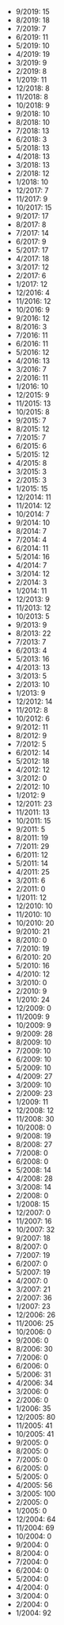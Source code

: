 *  9/2019: 15
*  8/2019: 18
*  7/2019: 7
*  6/2019: 11
*  5/2019: 10
*  4/2019: 19
*  3/2019: 9
*  2/2019: 8
*  1/2019: 11
*  12/2018: 8
*  11/2018: 8
*  10/2018: 9
*  9/2018: 10
*  8/2018: 10
*  7/2018: 13
*  6/2018: 3
*  5/2018: 13
*  4/2018: 13
*  3/2018: 13
*  2/2018: 12
*  1/2018: 10
*  12/2017: 7
*  11/2017: 9
*  10/2017: 15
*  9/2017: 17
*  8/2017: 8
*  7/2017: 14
*  6/2017: 9
*  5/2017: 17
*  4/2017: 18
*  3/2017: 12
*  2/2017: 6
*  1/2017: 12
*  12/2016: 4
*  11/2016: 12
*  10/2016: 9
*  9/2016: 12
*  8/2016: 3
*  7/2016: 11
*  6/2016: 11
*  5/2016: 12
*  4/2016: 13
*  3/2016: 7
*  2/2016: 11
*  1/2016: 10
*  12/2015: 9
*  11/2015: 13
*  10/2015: 8
*  9/2015: 7
*  8/2015: 12
*  7/2015: 7
*  6/2015: 6
*  5/2015: 12
*  4/2015: 8
*  3/2015: 3
*  2/2015: 3
*  1/2015: 15
*  12/2014: 11
*  11/2014: 12
*  10/2014: 7
*  9/2014: 10
*  8/2014: 7
*  7/2014: 4
*  6/2014: 11
*  5/2014: 16
*  4/2014: 7
*  3/2014: 12
*  2/2014: 3
*  1/2014: 11
*  12/2013: 9
*  11/2013: 12
*  10/2013: 5
*  9/2013: 9
*  8/2013: 22
*  7/2013: 7
*  6/2013: 4
*  5/2013: 16
*  4/2013: 13
*  3/2013: 5
*  2/2013: 10
*  1/2013: 9
*  12/2012: 14
*  11/2012: 8
*  10/2012: 6
*  9/2012: 11
*  8/2012: 9
*  7/2012: 5
*  6/2012: 14
*  5/2012: 18
*  4/2012: 12
*  3/2012: 0
*  2/2012: 10
*  1/2012: 9
*  12/2011: 23
*  11/2011: 13
*  10/2011: 15
*  9/2011: 5
*  8/2011: 19
*  7/2011: 29
*  6/2011: 12
*  5/2011: 14
*  4/2011: 25
*  3/2011: 6
*  2/2011: 0
*  1/2011: 12
*  12/2010: 10
*  11/2010: 10
*  10/2010: 20
*  9/2010: 21
*  8/2010: 0
*  7/2010: 19
*  6/2010: 20
*  5/2010: 16
*  4/2010: 12
*  3/2010: 0
*  2/2010: 9
*  1/2010: 24
*  12/2009: 0
*  11/2009: 9
*  10/2009: 9
*  9/2009: 28
*  8/2009: 10
*  7/2009: 10
*  6/2009: 10
*  5/2009: 10
*  4/2009: 27
*  3/2009: 10
*  2/2009: 23
*  1/2009: 11
*  12/2008: 12
*  11/2008: 30
*  10/2008: 0
*  9/2008: 19
*  8/2008: 27
*  7/2008: 0
*  6/2008: 0
*  5/2008: 14
*  4/2008: 28
*  3/2008: 14
*  2/2008: 0
*  1/2008: 15
*  12/2007: 0
*  11/2007: 16
*  10/2007: 32
*  9/2007: 18
*  8/2007: 0
*  7/2007: 19
*  6/2007: 0
*  5/2007: 19
*  4/2007: 0
*  3/2007: 21
*  2/2007: 36
*  1/2007: 23
*  12/2006: 26
*  11/2006: 25
*  10/2006: 0
*  9/2006: 0
*  8/2006: 30
*  7/2006: 0
*  6/2006: 0
*  5/2006: 31
*  4/2006: 34
*  3/2006: 0
*  2/2006: 0
*  1/2006: 35
*  12/2005: 80
*  11/2005: 41
*  10/2005: 41
*  9/2005: 0
*  8/2005: 0
*  7/2005: 0
*  6/2005: 0
*  5/2005: 0
*  4/2005: 56
*  3/2005: 100
*  2/2005: 0
*  1/2005: 0
*  12/2004: 64
*  11/2004: 69
*  10/2004: 0
*  9/2004: 0
*  8/2004: 0
*  7/2004: 0
*  6/2004: 0
*  5/2004: 0
*  4/2004: 0
*  3/2004: 0
*  2/2004: 0
*  1/2004: 92